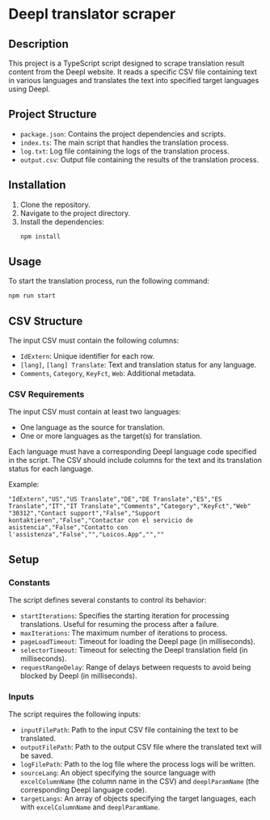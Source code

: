 # Deepl translator scraper

## Description
This project is a TypeScript script designed to scrape translation result content from the Deepl website. It reads a specific CSV file containing text in various languages and translates the text into specified target languages using Deepl.

## Project Structure
- `package.json`: Contains the project dependencies and scripts.
- `index.ts`: The main script that handles the translation process.
- `log.txt`: Log file containing the logs of the translation process.
- `output.csv`: Output file containing the results of the translation process.

## Installation
1. Clone the repository.
2. Navigate to the project directory.
3. Install the dependencies:
    ```sh
    npm install
    ```

## Usage
To start the translation process, run the following command:
```sh
npm run start
```

## CSV Structure
The input CSV must contain the following columns:
- `IdExtern`: Unique identifier for each row.
- `[lang]`, `[lang] Translate`: Text and translation status for any language.
- `Comments`, `Category`, `KeyFct`, `Web`: Additional metadata.

### CSV Requirements
The input CSV must contain at least two languages:
- One language as the source for translation.
- One or more languages as the target(s) for translation.

Each language must have a corresponding Deepl language code specified in the script. The CSV should include columns for the text and its translation status for each language.

Example:
```csv
"IdExtern","US","US Translate","DE","DE Translate","ES","ES Translate","IT","IT Translate","Comments","Category","KeyFct","Web"
"30312","Contact support","False","Support kontaktieren","False","Contactar con el servicio de asistencia","False","Contatto con l'assistenza","False","","Loicos.App","",""
```

## Setup

### Constants
The script defines several constants to control its behavior:
- `startIterations`: Specifies the starting iteration for processing translations. Useful for resuming the process after a failure.
- `maxIterations`: The maximum number of iterations to process.
- `pageLoadTimeout`: Timeout for loading the Deepl page (in milliseconds).
- `selectorTimeout`: Timeout for selecting the Deepl translation field (in milliseconds).
- `requestRangeDelay`: Range of delays between requests to avoid being blocked by Deepl (in milliseconds).

### Inputs
The script requires the following inputs:
- `inputFilePath`: Path to the input CSV file containing the text to be translated.
- `outputFilePath`: Path to the output CSV file where the translated text will be saved.
- `logFilePath`: Path to the log file where the process logs will be written.
- `sourceLang`: An object specifying the source language with `excelColumnName` (the column name in the CSV) and `deeplParamName` (the corresponding Deepl language code).
- `targetLangs`: An array of objects specifying the target languages, each with `excelColumnName` and `deeplParamName`.
